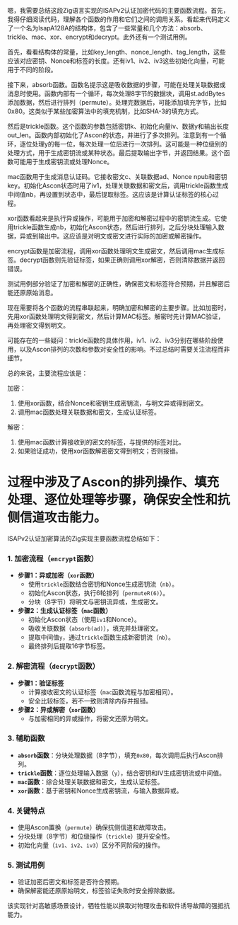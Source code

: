 嗯，我需要总结这段Zig语言实现的ISAPv2认证加密代码的主要函数流程。首先，我得仔细阅读代码，理解各个函数的作用和它们之间的调用关系。看起来代码定义了一个名为IsapA128A的结构体，包含了一些常量和几个方法：absorb、trickle、mac、xor、encrypt和decrypt。此外还有一个测试用例。

首先，看看结构体的常量，比如key_length、nonce_length、tag_length，这些应该对应密钥、Nonce和标签的长度。还有iv1、iv2、iv3这些初始化向量，可能用于不同的阶段。

接下来，absorb函数。函数名提示这是吸收数据的步骤，可能在处理关联数据或消息时使用。函数内部有一个循环，每次处理8字节的数据块，调用st.addBytes添加数据，然后进行排列（permute）。处理完数据后，可能添加填充字节，比如0x80。这类似于某些加密算法中的填充机制，比如SHA-3的填充方式。

然后是trickle函数。这个函数的参数包括密钥k、初始化向量iv、数据y和输出长度out_len。函数内部初始化了Ascon的状态，并进行了多次排列。注意到有一个循环，逐位处理y的每一位，每次处理一位后进行一次排列。这可能是一种位级别的处理方式，用于生成密钥流或某种状态。最后提取输出字节，并返回结果。这个函数可能用于生成密钥流或处理Nonce。

mac函数用于生成消息认证码。它接收密文c、关联数据ad、Nonce npub和密钥key。初始化Ascon状态时用了iv1，处理关联数据和密文后，调用trickle函数生成中间值nb，再设置到状态中，最后提取标签。这应该是计算认证标签的核心过程。

xor函数看起来是执行异或操作，可能用于加密和解密过程中的密钥流生成。它使用trickle函数生成nb，初始化Ascon状态，然后进行排列，之后分块处理输入数据，异或到输出中。这应该是对明文或密文进行实际的加密或解密操作。

encrypt函数是加密流程，调用xor函数处理明文生成密文，然后调用mac生成标签。decrypt函数则先验证标签，如果正确则调用xor解密，否则清除数据并返回错误。

测试用例部分验证了加密和解密的正确性，确保密文和标签符合预期，并且解密后能还原原始消息。

现在需要将各个函数的流程串联起来，明确加密和解密的主要步骤。比如加密时，先用xor函数处理明文得到密文，然后计算MAC标签。解密时先计算MAC验证，再处理密文得到明文。

可能存在的一些疑问：trickle函数的具体作用，iv1、iv2、iv3分别在哪些阶段使用，以及Ascon排列的次数和参数对安全性的影响。不过总结时需要关注流程而非细节。

总的来说，主要流程应该是：

加密：
1. 使用xor函数，结合Nonce和密钥生成密钥流，与明文异或得到密文。
2. 调用mac函数处理关联数据和密文，生成认证标签。

解密：
1. 使用mac函数计算接收到的密文的标签，与提供的标签对比。
2. 如果验证成功，使用xor函数解密密文得到明文；否则报错。

过程中涉及了Ascon的排列操作、填充处理、逐位处理等步骤，确保安全性和抗侧信道攻击能力。
================================================
ISAPv2认证加密算法的Zig实现主要函数流程总结如下：

### 1. **加密流程（`encrypt`函数）**
   - **步骤1：异或加密（`xor`函数）**
     - 使用`trickle`函数结合密钥和Nonce生成密钥流（`nb`）。
     - 初始化Ascon状态，执行6轮排列（`permuteR(6)`）。
     - 分块（8字节）将明文与密钥流异或，生成密文。
   - **步骤2：生成认证标签（`mac`函数）**
     - 初始化Ascon状态（使用`iv1`和Nonce）。
     - 吸收关联数据（`absorb(ad)`），填充并处理密文。
     - 提取中间值`y`，通过`trickle`函数生成新密钥流（`nb`）。
     - 最终排列后提取16字节标签。

### 2. **解密流程（`decrypt`函数）**
   - **步骤1：验证标签**
     - 计算接收密文的认证标签（`mac`函数流程与加密相同）。
     - 安全比较标签，若不一致则清除内存并报错。
   - **步骤2：异或解密（`xor`函数）**
     - 与加密相同的异或操作，将密文还原为明文。

### 3. **辅助函数**
   - **`absorb`函数**：分块处理数据（8字节），填充`0x80`，每次调用后执行Ascon排列。
   - **`trickle`函数**：逐位处理输入数据（`y`），结合密钥和IV生成密钥流或中间值。
   - **`mac`函数**：综合处理关联数据和密文，生成认证标签。
   - **`xor`函数**：基于密钥和Nonce生成密钥流，与输入数据异或。

### 4. **关键特点**
   - 使用Ascon置换（`permute`）确保抗侧信道和故障攻击。
   - 分块处理（8字节）和位级操作（`trickle`）提升安全性。
   - 初始化向量（`iv1`、`iv2`、`iv3`）区分不同阶段的操作。

### 5. **测试用例**
   - 验证加密后密文和标签是否符合预期。
   - 确保解密能还原原始明文，标签验证失败时安全擦除数据。

该实现针对高敏感场景设计，牺牲性能以换取对物理攻击和软件诱导故障的强抵抗能力。